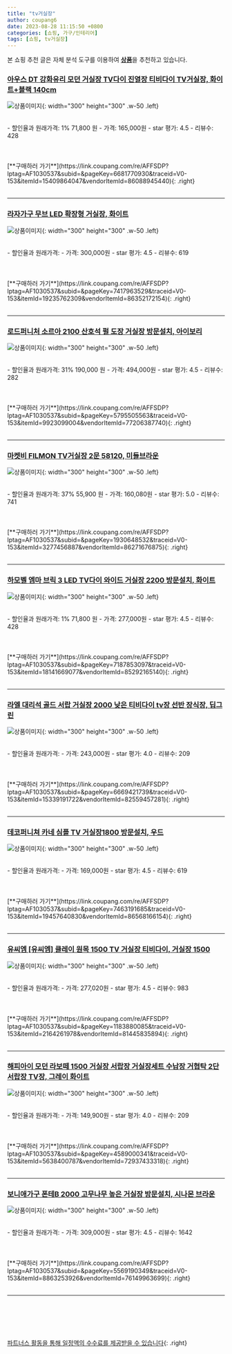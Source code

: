 ```yaml
---
title: "tv거실장"
author: coupang6
date: 2023-08-28 11:15:50 +0800
categories: [쇼핑, 가구/인테리어]
tags: [쇼핑, tv거실장]
---
```


본 쇼핑 추천 글은 자체 분석 도구를 이용하여 [**상품**](https://link.coupang.com/a/bao1ui)을 추천하고 있습니다.

### [아우스 DT 강화유리 모던 거실장 TV다이 진열장 티비다이 TV거실장, 화이트+블랙 140cm](https://link.coupang.com/re/AFFSDP?lptag=AF1030537&subid=&pageKey=6681770930&traceid=V0-153&itemId=15409864047&vendorItemId=86088945440)

![상품이미지](https://thumbnail6.coupangcdn.com/thumbnails/remote/230x230ex/image/vendor_inventory/ada3/ad68bfe845ecfe0517a1822bbc706c79da2a339125db9715d45a4fafdc6a.jpg){: width="300" height="300" .w-50 .left}


<br>
- 할인율과 원래가격: 1%  71,800   원
- 가격: 165,000원
- star 평가: 4.5
- 리뷰수: 428
<br>
<br>
<br>
<br>
[**구매하러 가기**](https://link.coupang.com/re/AFFSDP?lptag=AF1030537&subid=&pageKey=6681770930&traceid=V0-153&itemId=15409864047&vendorItemId=86088945440){: .right}
<br>
<br>

---

### [라자가구 무브 LED 확장형 거실장, 화이트](https://link.coupang.com/re/AFFSDP?lptag=AF1030537&subid=&pageKey=7417963529&traceid=V0-153&itemId=19235762309&vendorItemId=86352172154)

![상품이미지](https://thumbnail10.coupangcdn.com/thumbnails/remote/230x230ex/image/rs_quotation_api/lpmmrjxe/d61d18a5604c4b6c8498687a3b62c45b.jpg){: width="300" height="300" .w-50 .left}


<br>
- 할인율과 원래가격: 
- 가격: 300,000원
- star 평가: 4.5
- 리뷰수: 619
<br>
<br>
<br>
<br>
[**구매하러 가기**](https://link.coupang.com/re/AFFSDP?lptag=AF1030537&subid=&pageKey=7417963529&traceid=V0-153&itemId=19235762309&vendorItemId=86352172154){: .right}
<br>
<br>

---

### [로드퍼니처 소르아 2100 산호석 펄 도장 거실장 방문설치, 아이보리](https://link.coupang.com/re/AFFSDP?lptag=AF1030537&subid=&pageKey=5795505563&traceid=V0-153&itemId=9923099004&vendorItemId=77206387740)

![상품이미지](https://thumbnail7.coupangcdn.com/thumbnails/remote/230x230ex/image/retail/images/2021/07/06/12/7/f039b75f-32f3-4252-a986-a1deaa49b283.jpg){: width="300" height="300" .w-50 .left}


<br>
- 할인율과 원래가격: 31%  190,000   원
- 가격: 494,000원
- star 평가: 4.5
- 리뷰수: 282
<br>
<br>
<br>
<br>
[**구매하러 가기**](https://link.coupang.com/re/AFFSDP?lptag=AF1030537&subid=&pageKey=5795505563&traceid=V0-153&itemId=9923099004&vendorItemId=77206387740){: .right}
<br>
<br>

---

### [마켓비 FILMON TV거실장 2문 58120, 미들브라운](https://link.coupang.com/re/AFFSDP?lptag=AF1030537&subid=&pageKey=1930648532&traceid=V0-153&itemId=3277456887&vendorItemId=86271676875)

![상품이미지](https://thumbnail7.coupangcdn.com/thumbnails/remote/230x230ex/image/vendor_inventory/1193/0e78ddb715826c3d18a78828acdce7c81a30fc5f1842beb5a597deaf414e.jpg){: width="300" height="300" .w-50 .left}


<br>
- 할인율과 원래가격: 37%  55,900   원
- 가격: 160,080원
- star 평가: 5.0
- 리뷰수: 741
<br>
<br>
<br>
<br>
[**구매하러 가기**](https://link.coupang.com/re/AFFSDP?lptag=AF1030537&subid=&pageKey=1930648532&traceid=V0-153&itemId=3277456887&vendorItemId=86271676875){: .right}
<br>
<br>

---

### [하모벨 엠마 브릭 3 LED TV다이 와이드 거실장 2200 방문설치, 화이트](https://link.coupang.com/re/AFFSDP?lptag=AF1030537&subid=&pageKey=7187853097&traceid=V0-153&itemId=18141669077&vendorItemId=85292165140)

![상품이미지](https://thumbnail10.coupangcdn.com/thumbnails/remote/230x230ex/image/retail/images/1435822843721521-6c851ce2-a803-4057-a22f-0afbc8501075.jpg){: width="300" height="300" .w-50 .left}


<br>
- 할인율과 원래가격: 1%  71,800   원
- 가격: 277,000원
- star 평가: 4.5
- 리뷰수: 428
<br>
<br>
<br>
<br>
[**구매하러 가기**](https://link.coupang.com/re/AFFSDP?lptag=AF1030537&subid=&pageKey=7187853097&traceid=V0-153&itemId=18141669077&vendorItemId=85292165140){: .right}
<br>
<br>

---

### [라엘 대리석 골드 서랍 거실장 2000 낮은 티비다이 tv장 선반 장식장, 딥그린](https://link.coupang.com/re/AFFSDP?lptag=AF1030537&subid=&pageKey=6669421739&traceid=V0-153&itemId=15339191722&vendorItemId=82559457281)

![상품이미지](https://thumbnail8.coupangcdn.com/thumbnails/remote/230x230ex/image/vendor_inventory/9134/19cea9f12053d19dae5b56b75a4ce19874c56d646c47f3e06878c1de1522.jpg){: width="300" height="300" .w-50 .left}


<br>
- 할인율과 원래가격: 
- 가격: 243,000원
- star 평가: 4.0
- 리뷰수: 209
<br>
<br>
<br>
<br>
[**구매하러 가기**](https://link.coupang.com/re/AFFSDP?lptag=AF1030537&subid=&pageKey=6669421739&traceid=V0-153&itemId=15339191722&vendorItemId=82559457281){: .right}
<br>
<br>

---

### [데코퍼니쳐 카네 심플 TV 거실장1800 방문설치, 우드](https://link.coupang.com/re/AFFSDP?lptag=AF1030537&subid=&pageKey=7463191685&traceid=V0-153&itemId=19457640830&vendorItemId=86568166154)

![상품이미지](https://thumbnail6.coupangcdn.com/thumbnails/remote/230x230ex/image/retail/images/2023/07/13/11/7/58ee82e6-79d1-499e-9a8d-7410bc5f80d7.jpg){: width="300" height="300" .w-50 .left}


<br>
- 할인율과 원래가격: 
- 가격: 169,000원
- star 평가: 4.5
- 리뷰수: 619
<br>
<br>
<br>
<br>
[**구매하러 가기**](https://link.coupang.com/re/AFFSDP?lptag=AF1030537&subid=&pageKey=7463191685&traceid=V0-153&itemId=19457640830&vendorItemId=86568166154){: .right}
<br>
<br>

---

### [유씨엠 [유씨엠] 클레이 원목 1500 TV 거실장 티비다이, 거실장 1500](https://link.coupang.com/re/AFFSDP?lptag=AF1030537&subid=&pageKey=1183880085&traceid=V0-153&itemId=2164261978&vendorItemId=81445835894)

![상품이미지](https://thumbnail8.coupangcdn.com/thumbnails/remote/230x230ex/image/vendor_inventory/b894/0baf99e29396955fc35e7a9333145ecad19135efc11fa856efba6bcac89c.jpg){: width="300" height="300" .w-50 .left}


<br>
- 할인율과 원래가격: 
- 가격: 277,020원
- star 평가: 4.5
- 리뷰수: 983
<br>
<br>
<br>
<br>
[**구매하러 가기**](https://link.coupang.com/re/AFFSDP?lptag=AF1030537&subid=&pageKey=1183880085&traceid=V0-153&itemId=2164261978&vendorItemId=81445835894){: .right}
<br>
<br>

---

### [해피아이 모던 라보떼 1500 거실장 서랍장 거실장세트 수납장 거협탁 2단서랍장 TV장, 그레이 화이트](https://link.coupang.com/re/AFFSDP?lptag=AF1030537&subid=&pageKey=4589000341&traceid=V0-153&itemId=5638400787&vendorItemId=72937433318)

![상품이미지](https://thumbnail9.coupangcdn.com/thumbnails/remote/230x230ex/image/vendor_inventory/44fc/06b411111e99ab276283982d8232b645a7167adbab79fe77b90244024833.jpeg){: width="300" height="300" .w-50 .left}


<br>
- 할인율과 원래가격: 
- 가격: 149,900원
- star 평가: 4.0
- 리뷰수: 209
<br>
<br>
<br>
<br>
[**구매하러 가기**](https://link.coupang.com/re/AFFSDP?lptag=AF1030537&subid=&pageKey=4589000341&traceid=V0-153&itemId=5638400787&vendorItemId=72937433318){: .right}
<br>
<br>

---

### [보니애가구 폰테B 2000 고무나무 높은 거실장 방문설치, 시나몬 브라운](https://link.coupang.com/re/AFFSDP?lptag=AF1030537&subid=&pageKey=5569190349&traceid=V0-153&itemId=8863253926&vendorItemId=76149963699)

![상품이미지](https://thumbnail9.coupangcdn.com/thumbnails/remote/230x230ex/image/retail/images/7375952303689712-88f5d93e-eb4d-49f4-a0d9-2d6e91fe52be.jpg){: width="300" height="300" .w-50 .left}


<br>
- 할인율과 원래가격: 
- 가격: 309,000원
- star 평가: 4.5
- 리뷰수: 1642
<br>
<br>
<br>
<br>
[**구매하러 가기**](https://link.coupang.com/re/AFFSDP?lptag=AF1030537&subid=&pageKey=5569190349&traceid=V0-153&itemId=8863253926&vendorItemId=76149963699){: .right}
<br>
<br>

---
<br><br><br><br><br> [파트너스 활동을 통해 일정액의 수수료를 제공받을 수 있습니다](https://link.coupang.com/a/bao1ui){: .right}
